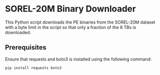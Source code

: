 # SOREL-20M Binary Downloader

This Python script downloads the PE binaries from the SOREL-20M dataset with a byte limit in the script so that only a fraction of the 8 TBs is downloaded.

## Prerequisites

Ensure that requests and boto3 is installed using the following command:

`pip install requests boto3`
